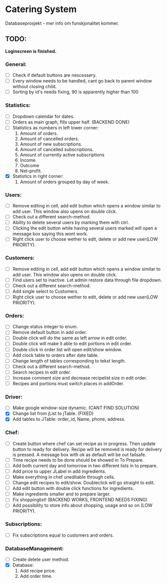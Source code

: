 # Catering System

Databaseprosjekt - mer info om funskjonalitet kommer.

## TODO:
__Loginscreen is finished.__

### General:
- [ ] Check if default buttons are nescessery.
- [ ] Every window needs to be handled, cant go back to parent window without closing child.
- [ ] Sorting by id's needs fixing, 90 is apparently higher than 100

### Statistics:
- [ ] Dropdown calendar for dates.
- [ ] Orders as main graph, fills upper half. (BACKEND DONE)
- [ ] Statistics as numbers in left lower corner:
    1.  Amount of orders.
    2.  Amount of cancelled orders.
    2.  Amount of new subscriptions.
    3.  Amount of cancelled subscriptions.
    4.  Amount of currently active subscriptions
    5.  Income
    6.  Outcome
    7.  Net-profit.
- [x] Statistics in right corner: 
    1.  Amount of orders grouped by day of week.

### Users:
- [ ] Remove editing in cell, add edit button which opens a window similar to add user. This window also upens on double click.
- [ ] Check out a different search-method.
- [ ] Ability to delete several users by marking them with ctrl.
- [ ] Clicking the edit button while having several users marked will open a message box saying this wont work.
- [ ] Right click user to choose wether to edit, delete or add new user(LOW PRIORITY).

### Customers:
- [ ] Remove editing in cell, add edit button which opens a window similar to add user. This window also upens on double click.
- [ ] Find users set to inactive. Let admin restore data through file dropdown.
- [ ] Check out a different search-method.
- [ ] Add single select to Customers.
- [ ] Right click user to choose wether to edit, delete or add new user(LOW PRIORITY).

### Orders:
- [ ] Change status integer to enum.
- [ ] Remove default button in add order.
- [ ] Double click will do the same as left arrow in edit order.
- [ ] Double click will make it able to edit portions in edit order.
- [ ] Double click in order list will open edit/show window.
- [ ] Add clock table to orders after date table.
- [ ] Change length of tables corresponding to tekst length.
- [ ] Check out a different search-method.
- [ ] Search recipes in edit order.
- [ ] Increase comment size and decrease recipelist size in edit order.
- [ ] Recipes and portions must switch places in addOrder.

### Driver:
- [ ] Make google window-size dynamic. (CANT FIND SOLUTION)
- [x] Change list from jList to jTable. (FIXED)
- [x] Add tables to JTable: order_id, Name, phone, address.

### Chef:
- [ ] Create button where chef can set recipe as in progress. Then update button to ready for delivery.
    Recipe will be removed is ready for delivery is pressed. A message box with ok as default will be out failsafe.
- [ ] Time recipe needs to be done should be showed in To Prepare.
- [ ] Add both current day and tomorrow in two different lists in to prepare.
- [ ] Add price to upper JLabel in add ingredients.
- [ ] Make everything in chef uneditable through cells.
- [ ] Change edit recipes to edit/show. Doubleclick will go straight to edit.
- [ ] Add edit button with double click functions for ingredients.
- [ ] Make ingredients smaller and to prepare larger.
- [ ] Fix shoppinglist! (BACKEND WORKS, FRONTEND NEEDS FIXING)
- [ ] Add possibility to store info about shopping, usage and so on (LOW PRIORITY).

### Subscriptions:
- [ ] Fix subscriptions equal to customers and orders.

### DatabaseManagement:
- [ ] Create delete user method.
- [x] Database:
    1.  Add recipe price.
    2.  Add order time.
